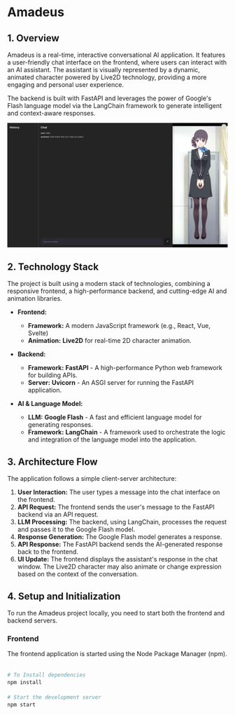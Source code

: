 # Amadeus

## 1. Overview

Amadeus is a real-time, interactive conversational AI application. It features a user-friendly chat interface on the frontend, where users can interact with an AI assistant. The assistant is visually represented by a dynamic, animated character powered by Live2D technology, providing a more engaging and personal user experience.

The backend is built with FastAPI and leverages the power of Google's Flash language model via the LangChain framework to generate intelligent and context-aware responses.

![Amadeus Interface](./image.png)

## 2. Technology Stack

The project is built using a modern stack of technologies, combining a responsive frontend, a high-performance backend, and cutting-edge AI and animation libraries.

* **Frontend:**
    * **Framework:** A modern JavaScript framework (e.g., React, Vue, Svelte)
    * **Animation:** **Live2D** for real-time 2D character animation.

* **Backend:**
    * **Framework:** **FastAPI** - A high-performance Python web framework for building APIs.
    * **Server:** **Uvicorn** - An ASGI server for running the FastAPI application.

* **AI & Language Model:**
    * **LLM:** **Google Flash** - A fast and efficient language model for generating responses.
    * **Framework:** **LangChain** - A framework used to orchestrate the logic and integration of the language model into the application.

## 3. Architecture Flow

The application follows a simple client-server architecture:

1.  **User Interaction:** The user types a message into the chat interface on the frontend.
2.  **API Request:** The frontend sends the user's message to the FastAPI backend via an API request.
3.  **LLM Processing:** The backend, using LangChain, processes the request and passes it to the Google Flash model.
4.  **Response Generation:** The Google Flash model generates a response.
5.  **API Response:** The FastAPI backend sends the AI-generated response back to the frontend.
6.  **UI Update:** The frontend displays the assistant's response in the chat window. The Live2D character may also animate or change expression based on the context of the conversation.

## 4. Setup and Initialization

To run the Amadeus project locally, you need to start both the frontend and backend servers.

### Frontend

The frontend application is started using the Node Package Manager (npm).

```bash

# To Install dependencies 
npm install

# Start the development server
npm start
